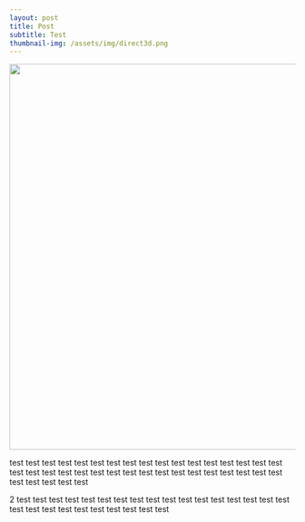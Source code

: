 ```yaml
---
layout: post
title: Post
subtitle: Test
thumbnail-img: /assets/img/direct3d.png
---
```


<p align="center">
  <img width=680 img src="/assets/img/direct3d.png"/>
</p>

test test test
test test test
test test test
test test test
test test test
test test test
test test test
test test test
test test test
test test test
test test test
test test test
test test test

2 test test test
test test test
test test test
test test test
test test test
test test test
test test test
test test test
test test test
